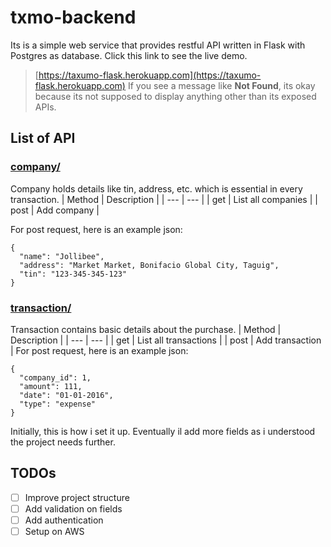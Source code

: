 # txmo-backend
Its is a simple web service that provides restful API written in Flask with Postgres as database. Click this link to see the live demo.
>[https://taxumo-flask.herokuapp.com](https://taxumo-flask.herokuapp.com)
If you see a message like **Not Found**, its okay because its not supposed to display anything other than its exposed APIs.

## List of API
### [company/](https://taxumo-flask.herokuapp.com/api/v1/company/)
Company holds details like tin, address, etc. which is essential in every transaction.
| Method | Description |
| --- | --- |
| get | List all companies |
| post | Add company |

For post request, here is an example json:
```
{
  "name": "Jollibee",
  "address": "Market Market, Bonifacio Global City, Taguig",
  "tin": "123-345-345-123"
}
```
### [transaction/](https://taxumo-flask.herokuapp.com/api/v1/transaction/)
Transaction contains basic details about the purchase.
| Method | Description |
| --- | --- |
| get | List all transactions |
| post | Add transaction |
For post request, here is an example json:
```
{
  "company_id": 1,
  "amount": 111,
  "date": "01-01-2016",
  "type": "expense"
}
```
Initially, this is how i set it up.  Eventually il add more fields as i understood the project needs further.

## TODOs
- [ ] Improve project structure
- [ ] Add validation on fields
- [ ] Add authentication
- [ ] Setup on AWS